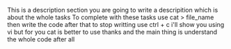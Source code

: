 This is a description section you are going to write a descripition which is about the whole tasks
To complete with these tasks use cat > file_name then write the code after that to stop writting use ctrl + c
i'll show you using vi but for you cat is better to use thanks 
and the main thing is understand the whole code after all
